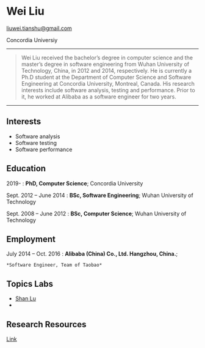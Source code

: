 Wei Liu
============
liuwei.tianshu@gmail.com

Concordia Universiy

----

>  Wei Liu received the bachelor’s degree in computer science and the master’s degree in software engineering from Wuhan University of Technology, China, in 2012 and 2014, 
>  respectively. He is currently a Ph.D student at the Department of Computer Science and Software Engineering at Concordia University, Montreal, Canada. His research interests 
>  include software analysis, testing and performance. Prior to it, he worked at Alibaba as a software engineer for two years.

----


Interests
---------

* Software analysis
* Software testing
* Software performance



Education
---------

2019- 
:   **PhD, Computer Science**; Concordia University

Sept. 2012 – June 2014
:   **BSc, Software Engineering**; Wuhan University of Technology
    
Sept. 2008 – June 2012
:   **BSc, Computer Science**; Wuhan University of Technology



Employment
---------
July 2014 – Oct. 2016
:   **Alibaba (China) Co., Ltd. Hangzhou, China.**;

    *Software Engineer, Team of Taobao*
    


Topics Labs
---------

* [Shan Lu](http://people.cs.uchicago.edu/~shanlu/)
* 

Research Resources
---------
[Link](http://people.cs.uchicago.edu/~shanlu/)
